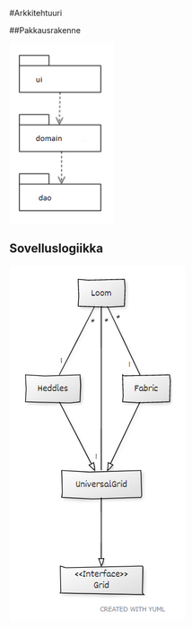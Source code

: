#Arkkitehtuuri

##Pakkausrakenne

![pakkauskuva](https://github.com/emmakamutta/ot-harjoitustyo/blob/master/dokumentaatio/pakkauskaavio.png)

## Sovelluslogiikka

![luokkakaavio](https://github.com/emmakamutta/ot-harjoitustyo/blob/master/dokumentaatio/luokkakaavio.png)
